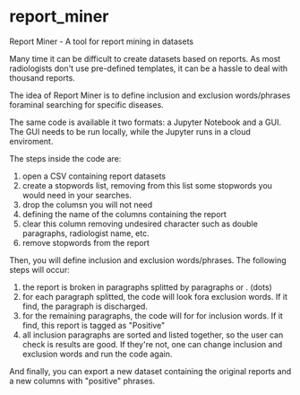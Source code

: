 # report_miner
Report Miner - A tool for report mining in datasets

Many time it can be difficult to create datasets based on reports. As most radiologists don't use pre-defined templates, it can be a hassle to deal with thousand reports.

The idea of Report Miner is to define inclusion and exclusion words/phrases foraminal searching for specific diseases.

The same code is available it two formats: a Jupyter Notebook and a GUI. The GUI needs to be run locally, while the Jupyter runs in a cloud enviroment.

The steps inside the code are:

1) open a CSV containing report datasets
2) create a stopwords list, removing from this list some stopwords you would need in your searches.
3) drop the columsn you will not need
4) defining the name of the columns containing the report
5) clear this column removing undesired character such as double paragraphs, radiologist name, etc.
6) remove stopwords from the report

Then, you will define inclusion and exclusion words/phrases. The following steps will occur:

1) the report is broken in paragraphs splitted by paragraphs or . (dots)
2) for each paragraph splitted, the code will look fora exclusion words. If it find, the paragraph is discharged.
3) for the remaining paragraphs, the code will for for inclusion words. If it find, this report is tagged as "Positive"
4) all inclusion paragraphs are sorted and listed together, so the user can check is results are good. If they're not, one can change inclusion and exclusion words and run the code again.

And finally, you can export a new dataset containing the original reports and a new columns with "positive" phrases.
